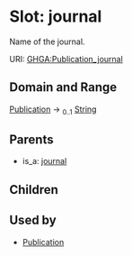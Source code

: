 
# Slot: journal


Name of the journal.

URI: [GHGA:Publication_journal](https://w3id.org/GHGA/Publication_journal)


## Domain and Range

[Publication](Publication.md) &#8594;  <sub>0..1</sub> [String](types/String.md)

## Parents

 *  is_a: [journal](journal.md)

## Children


## Used by

 * [Publication](Publication.md)
